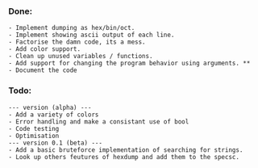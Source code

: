 ### Done:
    - Implement dumping as hex/bin/oct.
    - Implement showing ascii output of each line.
    - Factorise the damn code, its a mess.
    - Add color support.
    - Clean up unused variables / functions.
    - Add support for changing the program behavior using arguments. **
    - Document the code

### Todo:
    --- version (alpha) ---
    - Add a variety of colors
    - Error handling and make a consistant use of bool
    - Code testing
    - Optimisation
    --- version 0.1 (beta) ---
    - Add a basic bruteforce implementation of searching for strings.
    - Look up others feutures of hexdump and add them to the specsc.